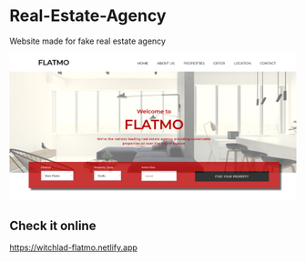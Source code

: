 # Real-Estate-Agency

  Website made for fake real estate agency
  
  ![](images/Preview.png)

## Check it online

https://witchlad-flatmo.netlify.app
